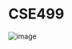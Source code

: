 # CSE499

![image](https://github.com/SanyMKhaled/CSE499/blob/167efb087bcdda82836b38de376f7412db7c82eb/Documentation/Poster.jpg?raw=true)

